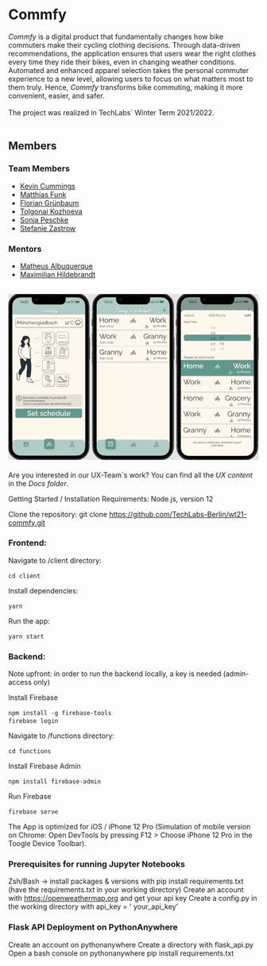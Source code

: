 # Commfy
_Commfy_ is a digital product that fundamentally changes how bike commuters make their cycling clothing decisions. Through data-driven recommendations, the application ensures that users wear the right clothes every time they ride their bikes, even in changing weather conditions. Automated and enhanced apparel selection takes the personal commuter experience to a new level, allowing users to focus on what matters most to them truly. Hence, _Commfy_ transforms bike commuting, making it more convenient, easier, and safer.
<br><br>The project was realized in TechLabs` Winter Term 2021/2022.<br><br>
## Members
### Team Members
* [Kevin Cummings](https://github.com/kahdehzeh)
* [Matthias Funk](https://github.com/matzefunk)
* [Florian Grünbaum](https://github.com/Flogreeni)
* [Tolgonai Kozhoeva](https://github.com/TolgoAI)
* [Sonja Peschke](https://github.com/code-kedi)
* [Stefanie Zastrow](https://github.com/SteffiZ-0-0)
### Mentors
* [Matheus Albuquerque](https://github.com/ythecombinator)
* [Maximilian Hildebrandt](https://github.com/maximilian-hildebrandt)<br><br>

![product picture](./README_picture.png)
<br><br>Are you interested in our UX-Team´s work? You can find all the _UX content_ in the _Docs folder_.
 
Getting Started / Installation
Requirements: Node.js, version 12
 
Clone the repository:
git clone https://github.com/TechLabs-Berlin/wt21-commfy.git
 
### Frontend:
Navigate to /client directory:
```
cd client
```
Install dependencies:
```
yarn
```
Run the app:
```
yarn start
```
### Backend:
Note upfront: in order to run the backend locally, a key is needed (admin-access only)
 
Install Firebase
```
npm install -g firebase-tools
firebase login
```
Navigate to /functions directory:
```
cd functions
```
Install Firebase Admin
```
npm install firebase-admin
```
Run Firebase
```
firebase serve
```
The App is optimized for iOS / iPhone 12 Pro (Simulation of mobile version on Chrome: Open DevTools by pressing F12 > Choose iPhone 12 Pro in the Toogle Device Toolbar).
 
### Prerequisites for running Jupyter Notebooks
Zsh/Bash → install packages & versions with pip install requirements.txt
(have the requirements.txt in your working directory) 
Create an account with https://openweathermap.org and get your api key
Create a config.py in the working directory with api_key = ' your_api_key'

### Flask API Deployment on PythonAnywhere
Create an account on pythonanywhere
Create a directory with flask_api.py
Open a bash console on pythonanywhere
    pip install requirements.txt 

